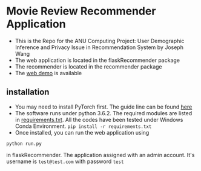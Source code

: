 # Movie Review Recommender Application
- This is the Repo for the ANU Computing Project: User Demographic Inference and 
Privacy Issue in Recommendation System by Joseph Wang
- The web application is located in the flaskRecommender package
- The recommender is located in the recommender package
- The [web demo](http://139.9.113.206:8888) is available

## installation
- You may need to install PyTorch first. The guide line can be found [here](https://pytorch.org/get-started/locally/)
- The software runs under python 3.6.2. The required modules are listed in [requirements.txt](https://github.com/josephwww/MovieReviewRecommenderApp/blob/main/requirements.txt). All the codes have been tested under Windows Conda Environment.
```pip install -r requirements.txt```
- Once installed, you can run the web application using 
```
python run.py
```
in flaskRecommender. The application assigned with an admin account. It's username is `test@test.com` with password `test`